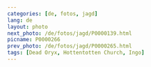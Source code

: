 ```yaml
---
categories: [de, fotos, jagd]
lang: de
layout: photo
next_photo: /de/fotos/jagd/P0000139.html
picname: P0000266
prev_photo: /de/fotos/jagd/P0000265.html
tags: [Dead Oryx, Hottentotten Church, Ingo]
---
```

